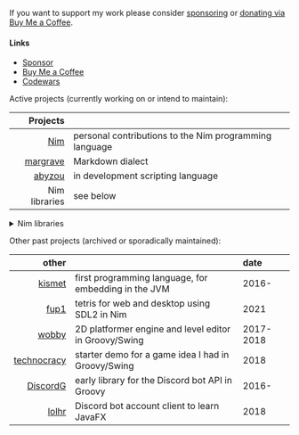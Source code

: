 If you want to support my work please consider [sponsoring](https://github.com/sponsors/metagn/) or [donating via Buy Me a Coffee](https://www.buymeacoffee.com/metagn).


#### Links

* [Sponsor](https://github.com/sponsors/metagn/)
* [Buy Me a Coffee](https://www.buymeacoffee.com/metagn)
* [Codewars](https://www.codewars.com/users/metagn)

Active projects (currently working on or intend to maintain):

| Projects | |
| --: | :-- |
| [Nim](https://github.com/nim-lang/Nim/pulls?q=is%3Apr+author%3Ametagn+is%3Amerged) | personal contributions to the Nim programming language |
| [margrave](https://github.com/metagn/margrave) | Markdown dialect |
| [abyzou](https://github.com/metagn/abyzou) | in development scripting language |
| Nim libraries | see below |

<details>
<summary>Nim libraries</summary>

| Nim libraries | installable with [nimble](https://github.com/nim-lang/nimble) (`nimble install <url>`) | 
| --: | :-- |
| **[skinsuit](https://github.com/metagn/skinsuit)** | stackable utility macros for object variants |
| **[applicates](https://github.com/metagn/applicates)** | first-class templates/symbols |
| **[assigns](https://github.com/metagn/assigns)** | overloadable pattern matching |
| **[sliceutils](https://github.com/metagn/sliceutils)** | slice/range abstractions |
| **[grab](https://github.com/metagn/grab)** | inline package installs (like Groovy @Grab) |
| **[nuance](https://github.com/metagn/nuance)** | runtime nim AST generation with line info for later compilation |
| [lispnim](https://github.com/metagn/lispnim) | lisp syntax for nim using nuance |
| **[knot](https://github.com/metagn/knot)** | tie compile-time values to types under names |
| **[spread](https://github.com/metagn/spread)** | block syntax for calls/literals/constructors |
| **[dirtydeeds](https://github.com/metagn/dirtydeeds)** | sugar for partially applied calls |
| **[shorteststring](https://github.com/metagn/shorteststring)** | word-size string |
| **[etf](https://github.com/metagn/etf)** | erlang term format |
| **[margrave](https://github.com/metagn/margrave)** | portable and configurable parser for a markdown dialect |
| [niv/websocket.nim](https://github.com/niv/websocket.nim) | (co-maintainer) |
| [funnycapitalism](https://github.com/metagn/funnycapitalism) | (inactive) barebones Discord library |
| [nashorn](https://github.com/metagn/nimnashorn) | (inactive) nim wrapper for Nashorn JS runtime on the JVM |
| [nimedscript](https://github.com/metagn/NimEdScript) | (inactive) nim wrapper for EdisonScript in FL Studio |

\* bold: on the [nimble package registry](https://github.com/nim-lang/packages), can be installed with `nimble install <name>`

</details>

Other past projects (archived or sporadically maintained):

| other |  | date |
| --: | :-- | :-- |
| [kismet](https://github.com/metagn/kismet) | first programming language, for embedding in the JVM | 2016- |
| [fup1](https://github.com/metagn/fup1) | tetris for web and desktop using SDL2 in Nim | 2021 |
| [wobby](https://github.com/metagn-archives/wobby) | 2D platformer engine and level editor in Groovy/Swing | 2017-2018 |
| [technocracy](https://github.com/metagn-archives/technocracy) | starter demo for a game idea I had in Groovy/Swing | 2018 |
| [DiscordG](https://github.com/metagn-archives/DiscordG) | early library for the Discord bot API in Groovy |  2016- |
| [lolhr](https://github.com/metagn-archives/lolhr) | Discord bot account client to learn JavaFX | 2018 |
